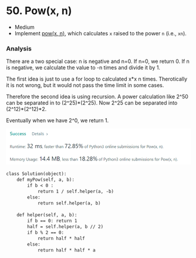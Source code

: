 # 50. Pow(x, n)

* Medium&#x20;
* Implement [pow(x, n)](http://www.cplusplus.com/reference/valarray/pow/), which calculates `x` raised to the power `n` (i.e., `xn`).

### Analysis&#x20;

There are a two special case: n is negative and n=0. If n=0, we return 0. If n is negative, we calculate the value to -n times and divide it by 1.&#x20;

The first idea is just to use a for loop to calculated x\*x n times. Therotically it is not wrong, but it would not pass the time limit in some cases.&#x20;

Therefore the second idea is using recursion. A power calculation like 2^50 can be separated in to (2^25)\*(2^25). Now 2^25 can be separated into (2^12)\*(2^12)\*2.&#x20;

Eventually when we have 2^0, we return 1.&#x20;

![](<../.gitbook/assets/image (25) (1) (1) (1).png>)

```
class Solution(object):
    def myPow(self, a, b):
        if b < 0 :
            return 1 / self.helper(a, -b)
        else:
            return self.helper(a, b)
    
    def helper(self, a, b):
        if b == 0: return 1
        half = self.helper(a, b // 2)
        if b % 2 == 0:
            return half * half
        else:
            return half * half * a
```
